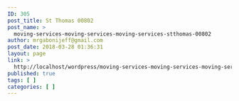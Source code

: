 ```yaml
---
ID: 305
post_title: St Thomas 00802
post_name: >
  moving-services-moving-services-moving-services-stthomas-00802
author: mrgabonijeff@gmail.com
post_date: 2018-03-28 01:36:31
layout: page
link: >
  http://localhost/wordpress/moving-services-moving-services-moving-services-stthomas-00802/
published: true
tags: [ ]
categories: [ ]
---
```

